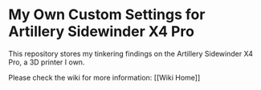 # **My Own Custom Settings for Artillery Sidewinder X4 Pro**

This repository stores my tinkering findings on the Artillery Sidewinder X4 Pro, a 3D printer I own.

Please check the wiki for more information: [[Wiki Home]]

